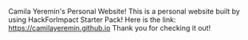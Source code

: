 Camila Yeremin's Personal Website!
This is a personal website built by using HackForImpact Starter Pack!
Here is the link: https://camilayeremin.github.io
Thank you for checking it out!